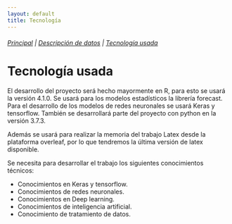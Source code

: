 ```yaml
---
layout: default
title: Tecnología
---
```


###### [Principal](https://charlysm.github.io/TFM) | [Descripción de datos](https://charlysm.github.io/TFM/docs/datos) | [Tecnología usada](https://charlysm.github.io/TFM/docs/tecnologia)

# Tecnología usada

El desarrollo del proyecto será hecho mayormente en R, para esto se usará la versión 4.1.0. Se usará para los modelos estadísticos la librería forecast. Para el desarrollo de los modelos de redes neuronales se usará Keras y tensorflow. También se desarrollará parte del proyecto con python en la versión 3.7.3.

Además se usará para realizar la memoria del trabajo Latex desde la plataforma overleaf, por lo que tendremos la última versión de latex disponible.

Se necesita para desarrollar el trabajo los siguientes conocimientos técnicos:
* Conocimientos en Keras y tensorflow.
* Conocimientos de redes neuronales.
* Conocimientos en Deep learning.
* Conocimientos de inteligencia artificial.
* Conocimiento de tratamiento de datos.
